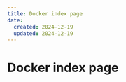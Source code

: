 ```yaml
---
title: Docker index page
date:
  created: 2024-12-19
  updated: 2024-12-19
---
```


# Docker index page


